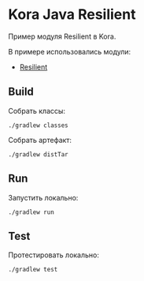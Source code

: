 # Kora Java Resilient

Пример модуля Resilient в Kora.

В примере использовались модули:
- [Resilient](https://kora-projects.github.io/kora-docs/ru/documentation/resilient/)

## Build

Собрать классы:

```shell
./gradlew classes
```

Собрать артефакт:

```shell
./gradlew distTar
```

## Run

Запустить локально:
```shell
./gradlew run
```

## Test

Протестировать локально:
```shell
./gradlew test
```


